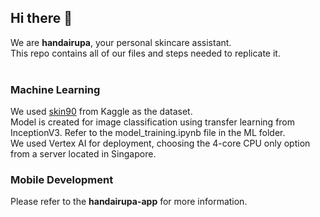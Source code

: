 ## Hi there 👋

We are <b>handairupa</b>, your personal skincare assistant.
<br>
This repo contains all of our files and steps needed to replicate it.
<br>
<br>
### Machine Learning
We used <a href=https://www.kaggle.com/datasets/dinartas/skin90>skin90</a> from Kaggle as the dataset.
<br>
Model is created for image classification using transfer learning from InceptionV3. Refer to the model_training.ipynb file in the ML folder.
<br>
We used Vertex AI for deployment, choosing the 4-core CPU only option from a server located in Singapore.

### Mobile Development
Please refer to the <b>handairupa-app</b> for more information.
<!--
**handairupa/handairupa** is a ✨ _special_ ✨ repository because its `README.md` (this file) appears on your GitHub profile.

Here are some ideas to get you started:

- 🔭 I’m currently working on ...
- 🌱 I’m currently learning ...
- 👯 I’m looking to collaborate on ...
- 🤔 I’m looking for help with ...
- 💬 Ask me about ...
- 📫 How to reach me: ...
- 😄 Pronouns: ...
- ⚡ Fun fact: ...
-->
